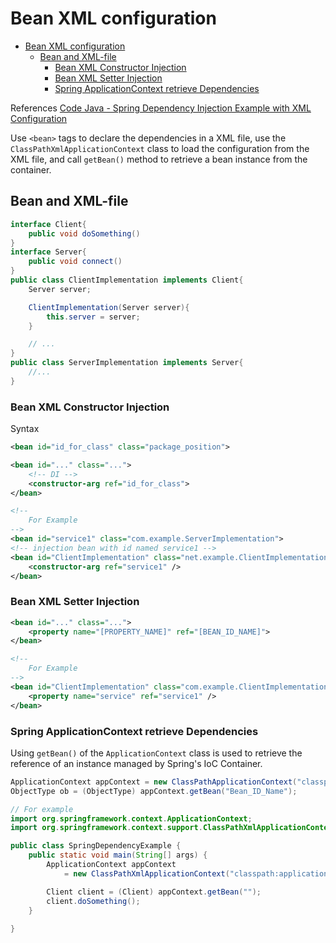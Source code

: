 # Bean XML configuration

- [Bean XML configuration](#bean-xml-configuration)
  - [Bean and XML-file](#bean-and-xml-file)
    - [Bean XML Constructor Injection](#bean-xml-constructor-injection)
    - [Bean XML Setter Injection](#bean-xml-setter-injection)
    - [Spring ApplicationContext retrieve Dependencies](#spring-applicationcontext-retrieve-dependencies)

References
[Code Java - Spring Dependency Injection Example with XML Configuration](https://www.codejava.net/frameworks/spring/spring-dependency-injection-example-with-xml-configuration)   

Use `<bean>` tags to declare the dependencies in a XML file, use the `ClassPathXmlApplicationContext` class to load the configuration from the XML file, and call `getBean()` method to retrieve a bean instance from the container.

## Bean and XML-file

```java
interface Client{
    public void doSomething()
}
interface Server{
    public void connect()
}
public class ClientImplementation implements Client{
    Server server;

    ClientImplementation(Server server){
        this.server = server;
    }

    // ...
}
public class ServerImplementation implements Server{
    //...
}
```

### Bean XML Constructor Injection 

Syntax
```xml
<bean id="id_for_class" class="package_position">

<bean id="..." class="...">
    <!-- DI -->
    <constructor-arg ref="id_for_class">     
</bean>

<!-- 
    For Example
-->
<bean id="service1" class="com.example.ServerImplementation">
<!-- injection bean with id named service1 -->
<bean id="ClientImplementation" class="net.example.ClientImplementation">
    <constructor-arg ref="service1" />
</bean>
```

### Bean XML Setter Injection

```xml
<bean id="..." class="...">
    <property name="[PROPERTY_NAME]" ref="[BEAN_ID_NAME]">
</bean>

<!-- 
    For Example 
-->
<bean id="ClientImplementation" class="com.example.ClientImplementation">
    <property name="service" ref="service1" />
</bean>
```

### Spring ApplicationContext retrieve Dependencies

Using `getBean()` of the `ApplicationContext` class is used to retrieve the reference of an instance managed by Spring's IoC Container.

```java
ApplicationContext appContext = new ClassPathApplicationContext("classpath:applicationContext.xml");
ObjectType ob = (ObjectType) appContext.getBean("Bean_ID_Name");

// For example 
import org.springframework.context.ApplicationContext;
import org.springframework.context.support.ClassPathXmlApplicationContext;

public class SpringDependencyExample {
    public static void main(String[] args) {
        ApplicationContext appContext
            = new ClassPathXmlApplicationContext("classpath:applicationContext.xml");

        Client client = (Client) appContext.getBean("");
        client.doSomething();
    }
 
}
```